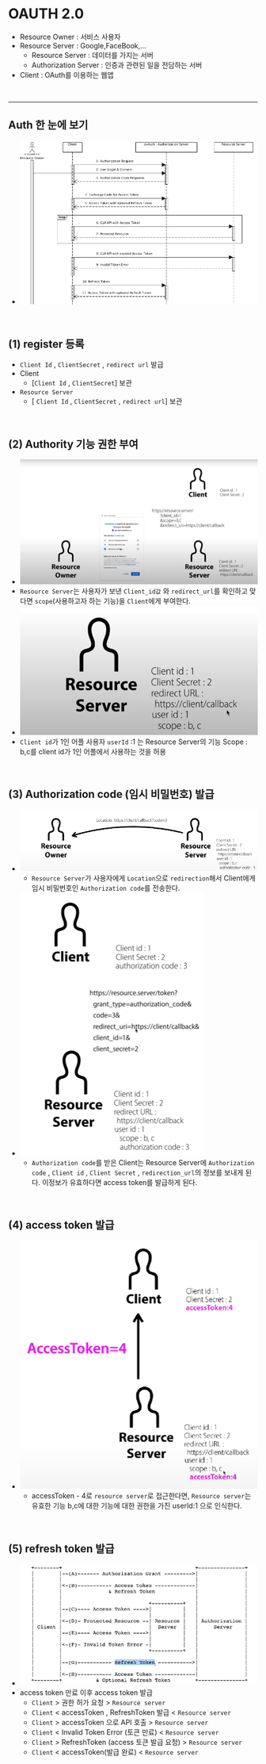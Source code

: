 # OAUTH 2.0

- Resource Owner : 서비스 사용자
- Resource Server : Google,FaceBook,...
  - Resource Server : 데이터를 가지는 서버
  - Authorization Server : 인증과 관련된 일을 전담하는 서버
- Client : OAuth를 이용하는 웹앱

<br />

---

## Auth 한 눈에 보기

- ![image](../image/Oauth8.png)

<br />

## (1) register 등록

- `Client Id` , `ClientSecret` , `redirect url` 발급
- Client
  - [`Client Id` , `ClientSecret`] 보관
- `Resource Server`
  - [ `Client Id` , `ClientSecret` , `redirect url`] 보관

<br />

## (2) Authority 기능 권한 부여

- ![image](../image/Oauth1.png)
- `Resource Server`는 사용자가 보낸 `Client_id값` 와 `redirect_url`를 확인하고 맞다면 `scope`(사용하고자 하는 기능)을 `Client`에게 부여한다.
- ![image](../image/Oauth2.png)
- `Client id`가 1인 어플 사용자 `userId` :1 는 Resource Server의 기능 Scope : b,c를 client id가 1인 어플에서 사용하는 것을 허용

<br />

## (3) Authorization code (임시 비밀번호) 발급

- ![image](../image/Oauth3.png)
  - `Resource Server`가 사용자에게 `Location`으로 `redirection`해서 Client에게 임시 비밀번호인 `Authorization code`를 전송한다.
- ![image](../image/Oauth4.png)
  - `Authorization code`를 받은 Client는 Resource Server에 `Authorization code` , `Client id` , `Client Secret` , `redirection_url`의 정보를 보내게 된다. 이정보가 유효하다면 access token를 발급하게 된다.

<br />

## (4) access token 발급

- ![image](../image/Oauth5.png)
  - accessToken - 4로 `resource server`로 접근한다면, `Resource server`는 유효한 기능 b,c에 대한 기능에 대한 권한을 가진 userId:1 으로 인식한다.

<br />

## (5) refresh token 발급

- ![image](../image/Oauth6.png)
- access token 만료 이후 access token 발급
  - `Client` > 권한 허가 요청 > `Resource server`
  - `Client` < accessToken , RefreshToken 발급 < `Resource server`
  - `Client` > accessToken 으로 API 호출 > `Resource server`
  - `Client` < Invalid Token Error (토큰 만료) < `Resource server`
  - `Client` > RefreshToken (access 토큰 발급 요청) > `Resource server`
  - `Client` < accessToken(발급 완료) < `Resource server`
